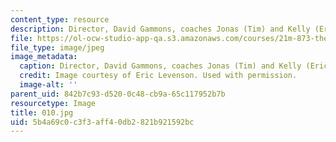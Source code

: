```yaml
---
content_type: resource
description: Director, David Gammons, coaches Jonas (Tim) and Kelly (Erica).
file: https://ol-ocw-studio-app-qa.s3.amazonaws.com/courses/21m-873-theater-arts-topics-suburbia-january-iap-2008/5b4a69c0c3f3aff40db2821b921592bc_010.jpg
file_type: image/jpeg
image_metadata:
  caption: Director, David Gammons, coaches Jonas (Tim) and Kelly (Erica).
  credit: Image courtesy of Eric Levenson. Used with permission.
  image-alt: ''
parent_uid: 842b7c93-d520-0c48-cb9a-65c117952b7b
resourcetype: Image
title: 010.jpg
uid: 5b4a69c0-c3f3-aff4-0db2-821b921592bc
---
```

